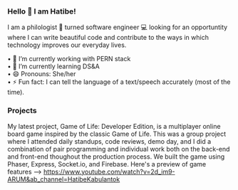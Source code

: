 ### Hello 👋 I am Hatibe!

I am a philologist 📖  turned software engineer 💻 looking for an opportuntity where I can write beautiful code and contribute to the ways in which technology improves our everyday lives. 

• 🔭 I’m currently working with PERN stack<br/>
• 🌱 I’m currently learning DS&A<br/>
• 😄 Pronouns: She/her<br/>
• ⚡ Fun fact: I can tell the language of a text/speech accurately (most of the time).

### Projects

My latest project, Game of Life: Developer Edition, is a multiplayer online board game inspired by the classic Game of Life. This was a group project where I attended daily standups, code reviews, demo day, and I did a combination of pair programming and individual work both on the back-end and front-end thoughout the production process. We built the game using Phaser, Express, Socket.io, and Firebase. Here's a preview of game features --> https://www.youtube.com/watch?v=2d_im9-ARUM&ab_channel=HatibeKabulantok

<!--
**hatibek/hatibek** is a ✨ _special_ ✨ repository because its `README.md` (this file) appears on your GitHub profile.

Here are some ideas to get you started:



- 👯 I’m looking to collaborate on ...
- 🤔 I’m looking for help with ...
- 💬 Ask me about ...
- 📫 How to reach me: ...
- ⚡ Fun fact: ...
-->
